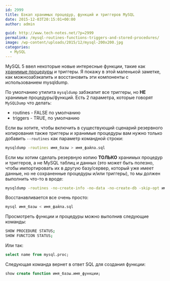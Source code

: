 ```yaml
---
id: 2999
title: Бэкап хранимых процедур, функций и триггеров MySQL
date: 2015-12-03T20:15:01+00:00
author: admin

guid: http://www.tech-notes.net/?p=2999
permalink: /mysql-routines-functions-triggers-and-stored-procedures/
image: /wp-content/uploads/2015/12/mysql-200x200.jpg
categories:
  - MySQL
---
```

MySQL 5 ввел некоторые новые интересные функции, такие как [хранимые процедуры](http://dev.mysql.com/tech-resources/articles/mysql-storedprocedures.html) и триггеры. Я покажу в этой маленькой заметке, как можнозабэкапить и восстановить эти компоненты с использованием mysqldump.

По умолчанию утилита `mysqldump` забэкапит все триггеры, но **НЕ** хранимые процедуры/функций. Есть 2 параметра, которые говорят `MySQLDump` что делать:
  * routines - FALSE по умолчанию
  * triggers - TRUE, по умолчанию

Если вы хотите, чтобы включить в существующий сценарий резервного копирования также триггеры и хранимые процедуры вам нужно только добавить `--routines` как параметр командной строки:

```bash
mysqldump -routines имя_базы > имя_файла.sql
```

Если мы хотим сделать резервную копию **ТОЛЬКО** хранимых процедур и триггеров, а не MySQL таблиц и данных (это может быть полезно, чтобы импортировать их в другую базу/сервер, который уже имеет данные, но не сохраненные процедуры и/или триггеры), то мы должен выполнить что-то в вроде:

```bash
mysqldump -routines -no-create-info -no-data -no-create-db -skip-opt имя_базы > имя_файла.sql
```

Восстанавливается все очень просто:

```bash
mysql имя_базы < имя_файла.sql
```

Просмотреть функции и процедуры можно выполнив следующие команды:

```bash
SHOW PROCEDURE STATUS;  
SHOW FUNCTION STATUS;
```

Или так:

```sql
select name from mysql.proc;
```

Следующая команда вернет в ответ SQL для создания функции:

```sql
show create function имя_базы.имя_функции;
```
